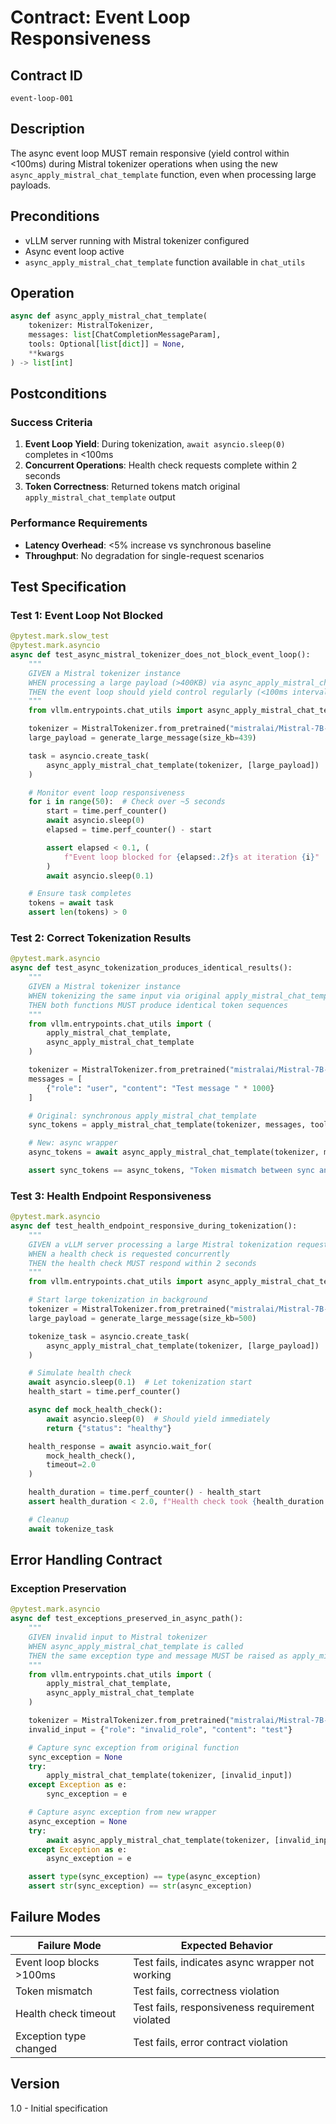 # Contract: Event Loop Responsiveness

## Contract ID
`event-loop-001`

## Description
The async event loop MUST remain responsive (yield control within <100ms) during Mistral tokenizer operations when using the new `async_apply_mistral_chat_template` function, even when processing large payloads.

## Preconditions
- vLLM server running with Mistral tokenizer configured
- Async event loop active
- `async_apply_mistral_chat_template` function available in `chat_utils`

## Operation
```python
async def async_apply_mistral_chat_template(
    tokenizer: MistralTokenizer,
    messages: list[ChatCompletionMessageParam],
    tools: Optional[list[dict]] = None,
    **kwargs
) -> list[int]
```

## Postconditions

### Success Criteria
1. **Event Loop Yield**: During tokenization, `await asyncio.sleep(0)` completes in <100ms
2. **Concurrent Operations**: Health check requests complete within 2 seconds
3. **Token Correctness**: Returned tokens match original `apply_mistral_chat_template` output

### Performance Requirements
- **Latency Overhead**: <5% increase vs synchronous baseline
- **Throughput**: No degradation for single-request scenarios

## Test Specification

### Test 1: Event Loop Not Blocked
```python
@pytest.mark.slow_test
@pytest.mark.asyncio
async def test_async_mistral_tokenizer_does_not_block_event_loop():
    """
    GIVEN a Mistral tokenizer instance
    WHEN processing a large payload (>400KB) via async_apply_mistral_chat_template
    THEN the event loop should yield control regularly (<100ms intervals)
    """
    from vllm.entrypoints.chat_utils import async_apply_mistral_chat_template

    tokenizer = MistralTokenizer.from_pretrained("mistralai/Mistral-7B-Instruct-v0.3")
    large_payload = generate_large_message(size_kb=439)

    task = asyncio.create_task(
        async_apply_mistral_chat_template(tokenizer, [large_payload])
    )

    # Monitor event loop responsiveness
    for i in range(50):  # Check over ~5 seconds
        start = time.perf_counter()
        await asyncio.sleep(0)
        elapsed = time.perf_counter() - start

        assert elapsed < 0.1, (
            f"Event loop blocked for {elapsed:.2f}s at iteration {i}"
        )
        await asyncio.sleep(0.1)

    # Ensure task completes
    tokens = await task
    assert len(tokens) > 0
```

### Test 2: Correct Tokenization Results
```python
@pytest.mark.asyncio
async def test_async_tokenization_produces_identical_results():
    """
    GIVEN a Mistral tokenizer instance
    WHEN tokenizing the same input via original apply_mistral_chat_template and new async_apply_mistral_chat_template
    THEN both functions MUST produce identical token sequences
    """
    from vllm.entrypoints.chat_utils import (
        apply_mistral_chat_template,
        async_apply_mistral_chat_template
    )

    tokenizer = MistralTokenizer.from_pretrained("mistralai/Mistral-7B-Instruct-v0.3")
    messages = [
        {"role": "user", "content": "Test message " * 1000}
    ]

    # Original: synchronous apply_mistral_chat_template
    sync_tokens = apply_mistral_chat_template(tokenizer, messages, tools=None)

    # New: async wrapper
    async_tokens = await async_apply_mistral_chat_template(tokenizer, messages, tools=None)

    assert sync_tokens == async_tokens, "Token mismatch between sync and async"
```

### Test 3: Health Endpoint Responsiveness
```python
@pytest.mark.asyncio
async def test_health_endpoint_responsive_during_tokenization():
    """
    GIVEN a vLLM server processing a large Mistral tokenization request
    WHEN a health check is requested concurrently
    THEN the health check MUST respond within 2 seconds
    """
    from vllm.entrypoints.chat_utils import async_apply_mistral_chat_template

    # Start large tokenization in background
    tokenizer = MistralTokenizer.from_pretrained("mistralai/Mistral-7B-Instruct-v0.3")
    large_payload = generate_large_message(size_kb=500)

    tokenize_task = asyncio.create_task(
        async_apply_mistral_chat_template(tokenizer, [large_payload])
    )

    # Simulate health check
    await asyncio.sleep(0.1)  # Let tokenization start
    health_start = time.perf_counter()

    async def mock_health_check():
        await asyncio.sleep(0)  # Should yield immediately
        return {"status": "healthy"}

    health_response = await asyncio.wait_for(
        mock_health_check(),
        timeout=2.0
    )

    health_duration = time.perf_counter() - health_start
    assert health_duration < 2.0, f"Health check took {health_duration:.2f}s"

    # Cleanup
    await tokenize_task
```

## Error Handling Contract

### Exception Preservation
```python
@pytest.mark.asyncio
async def test_exceptions_preserved_in_async_path():
    """
    GIVEN invalid input to Mistral tokenizer
    WHEN async_apply_mistral_chat_template is called
    THEN the same exception type and message MUST be raised as apply_mistral_chat_template
    """
    from vllm.entrypoints.chat_utils import (
        apply_mistral_chat_template,
        async_apply_mistral_chat_template
    )

    tokenizer = MistralTokenizer.from_pretrained("mistralai/Mistral-7B-Instruct-v0.3")
    invalid_input = {"role": "invalid_role", "content": "test"}

    # Capture sync exception from original function
    sync_exception = None
    try:
        apply_mistral_chat_template(tokenizer, [invalid_input])
    except Exception as e:
        sync_exception = e

    # Capture async exception from new wrapper
    async_exception = None
    try:
        await async_apply_mistral_chat_template(tokenizer, [invalid_input])
    except Exception as e:
        async_exception = e

    assert type(sync_exception) == type(async_exception)
    assert str(sync_exception) == str(async_exception)
```

## Failure Modes

| Failure Mode | Expected Behavior |
|--------------|-------------------|
| Event loop blocks >100ms | Test fails, indicates async wrapper not working |
| Token mismatch | Test fails, correctness violation |
| Health check timeout | Test fails, responsiveness requirement violated |
| Exception type changed | Test fails, error contract violation |

## Version
1.0 - Initial specification
